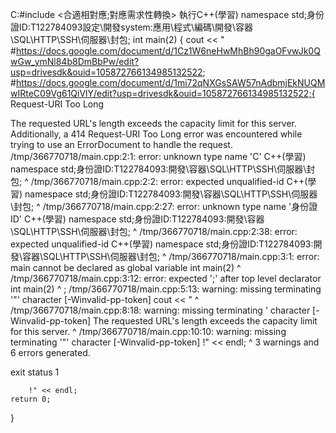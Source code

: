C:\#include <合適相對應;對應需求性轉換>
執行C++(學習) namespace std;身份證ID:T122784093設定\開發system:應用\程式\編碼\開發\容器\SQL\HTTP\SSH\伺服器\封包;
int main(2)
{
    cout << "
#https://docs.google.com/document/d/1Cz1W6neHwMhBh90gaOFvwJk0QwGw_ymNl84b8DmBbPw/edit?usp=drivesdk&ouid=105872766134985132522;
#https://docs.google.com/document/d/1mi72qNXGsSAW57nAdbmjEkNUQMwIRteC09Vg61QiVlY/edit?usp=drivesdk&ouid=105872766134985132522;{
		Request-URI Too Long

The requested URL's length exceeds the capacity limit for this server.
Additionally, a 414 Request-URI Too Long error was encountered while trying to use an ErrorDocument to handle the request.
/tmp/366770718/main.cpp:2:1: error: unknown type name 'C'
C++(學習) namespace std;身份證ID:T122784093:開發\容器\SQL\HTTP\SSH\伺服器\封包;
^
/tmp/366770718/main.cpp:2:2: error: expected unqualified-id
C++(學習) namespace std;身份證ID:T122784093:開發\容器\SQL\HTTP\SSH\伺服器\封包;
 ^
/tmp/366770718/main.cpp:2:27: error: unknown type name '身份證ID'
C++(學習) namespace std;身份證ID:T122784093:開發\容器\SQL\HTTP\SSH\伺服器\封包;
                        ^
/tmp/366770718/main.cpp:2:38: error: expected unqualified-id
C++(學習) namespace std;身份證ID:T122784093:開發\容器\SQL\HTTP\SSH\伺服器\封包;
                                ^
/tmp/366770718/main.cpp:3:1: error: main cannot be declared as global variable
int main(2)
^
/tmp/366770718/main.cpp:3:12: error: expected ';' after top level declarator
int main(2)
           ^
           ;
/tmp/366770718/main.cpp:5:13: warning: missing terminating '"' character [-Winvalid-pp-token]
    cout << "
            ^
/tmp/366770718/main.cpp:8:18: warning: missing terminating ' character [-Winvalid-pp-token]
The requested URL's length exceeds the capacity limit for this server.
                 ^
/tmp/366770718/main.cpp:10:10: warning: missing terminating '"' character [-Winvalid-pp-token]
        !" << endl;
         ^
3 warnings and 6 errors generated.

exit status 1

		!" << endl;
    return 0;
}
